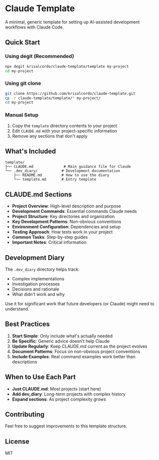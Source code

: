 # Claude Template

A minimal, generic template for setting up AI-assisted development workflows with Claude Code.

## Quick Start

### Using degit (Recommended)
```bash
npx degit krisalcordo/claude-template/template my-project
cd my-project
```

### Using git clone
```bash
git clone https://github.com/krisalcordo/claude-template.git
cp -r claude-template/template/* my-project/
cd my-project
```

### Manual Setup
1. Copy the `template` directory contents to your project
2. Edit `CLAUDE.md` with your project-specific information
3. Remove any sections that don't apply

## What's Included

```
template/
├── CLAUDE.md              # Main guidance file for Claude
└── .dev_diary/           # Development documentation
    ├── README.md         # How to use the diary
    └── template.md       # Entry template
```

## CLAUDE.md Sections

- **Project Overview**: High-level description and purpose
- **Development Commands**: Essential commands Claude needs
- **Project Structure**: Key directories and organization  
- **Key Development Patterns**: Non-obvious conventions
- **Environment Configuration**: Dependencies and setup
- **Testing Approach**: How tests work in your project
- **Common Tasks**: Step-by-step guides
- **Important Notes**: Critical information

## Development Diary

The `.dev_diary` directory helps track:
- Complex implementations
- Investigation processes
- Decisions and rationale
- What didn't work and why

Use it for significant work that future developers (or Claude) might need to understand.

## Best Practices

1. **Start Simple**: Only include what's actually needed
2. **Be Specific**: Generic advice doesn't help Claude
3. **Update Regularly**: Keep CLAUDE.md current as the project evolves
4. **Document Patterns**: Focus on non-obvious project conventions
5. **Include Examples**: Real command examples work better than descriptions

## When to Use Each Part

- **Just CLAUDE.md**: Most projects (start here)
- **Add dev_diary**: Long-term projects with complex history
- **Expand sections**: As project complexity grows

## Contributing

Feel free to suggest improvements to this template structure.

## License

MIT